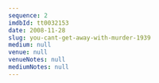 ```yaml
---
sequence: 2
imdbId: tt0032153
date: 2008-11-28
slug: you-cant-get-away-with-murder-1939
medium: null
venue: null
venueNotes: null
mediumNotes: null
---
```



